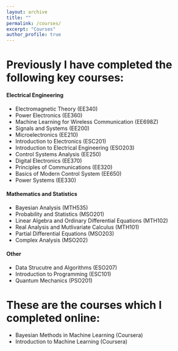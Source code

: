 ```yaml
---
layout: archive
title: ""
permalink: /courses/
excerpt: "Courses"
author_profile: true
---
```


<!-- # In my current semester I am enrolled in the following key courses: # -->

# Previously I have completed the following key courses: #


#### Electrical Engineering ####

* Electromagnetic Theory (EE340)
* Power Electronics (EE360)
* Machine Learning for Wireless Communication (EE698Z)
* Signals and Systems (EE200)
* Microelectronics (EE210)
* Introduction to Electronics (ESC201)
* Introduction to Electrical Engineering (ESO203)
* Control Systems Analysis (EE250)
* Digital Electronics (EE370) 
* Principles of Communications (EE320)
* Basics of Modern Control System (EE650)
* Power Systems (EE330)

#### Mathematics and Statistics ####

* Bayesian Analysis (MTH535)
* Probability and Statistics (MSO201)
* Linear Algebra and Ordinary Differential Equations (MTH102)
* Real Analysis and Mutlivariate Calculus (MTH101)
* Partial Differential Equations (MSO203)
* Complex Analysis (MSO202)

#### Other ####

* Data Strucutre and Algorithms (ESO207)
* Introduction to Programming (ESC101)
* Quantum Mechanics (PSO201)

# These are the courses which I completed online:

* Bayesian Methods in Machine Learning (Coursera)
* Introduction to Machine Learning (Coursera)
